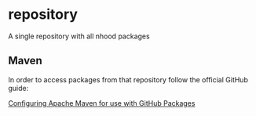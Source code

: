 # repository
A single repository with all nhood packages

## Maven
In order to access packages from that repository follow the official GitHub guide:

[Configuring Apache Maven for use with GitHub Packages](https://help.github.com/en/packages/using-github-packages-with-your-projects-ecosystem/configuring-apache-maven-for-use-with-github-packages)
